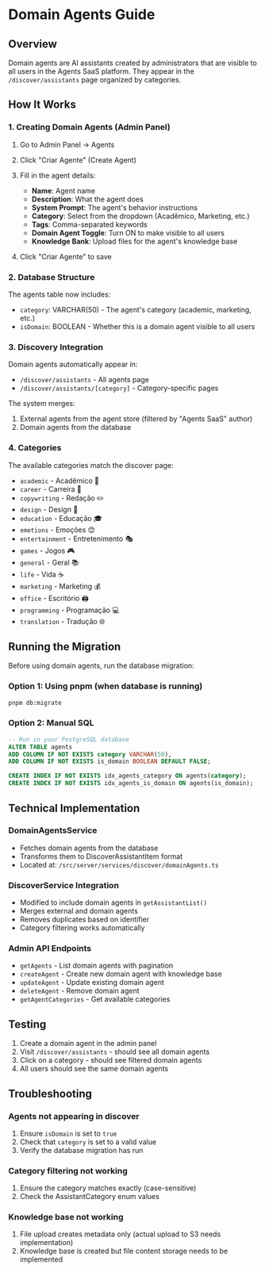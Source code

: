 # Domain Agents Guide

## Overview

Domain agents are AI assistants created by administrators that are visible to all users in the Agents SaaS platform. They appear in the `/discover/assistants` page organized by categories.

## How It Works

### 1. Creating Domain Agents (Admin Panel)

1. Go to Admin Panel → Agents

2. Click "Criar Agente" (Create Agent)

3. Fill in the agent details:
   - **Name**: Agent name
   - **Description**: What the agent does
   - **System Prompt**: The agent's behavior instructions
   - **Category**: Select from the dropdown (Acadêmico, Marketing, etc.)
   - **Tags**: Comma-separated keywords
   - **Domain Agent Toggle**: Turn ON to make visible to all users
   - **Knowledge Bank**: Upload files for the agent's knowledge base

4. Click "Criar Agente" to save

### 2. Database Structure

The agents table now includes:

- `category`: VARCHAR(50) - The agent's category (academic, marketing, etc.)
- `isDomain`: BOOLEAN - Whether this is a domain agent visible to all users

### 3. Discovery Integration

Domain agents automatically appear in:

- `/discover/assistants` - All agents page
- `/discover/assistants/[category]` - Category-specific pages

The system merges:

1. External agents from the agent store (filtered by "Agents SaaS" author)
2. Domain agents from the database

### 4. Categories

The available categories match the discover page:

- `academic` - Acadêmico 🔬
- `career` - Carreira 💼
- `copywriting` - Redação ✏️
- `design` - Design 🎨
- `education` - Educação 🎓
- `emotions` - Emoções 😊
- `entertainment` - Entretenimento 🎭
- `games` - Jogos 🎮
- `general` - Geral 📚
- `life` - Vida ☕
- `marketing` - Marketing 💰
- `office` - Escritório 🖨️
- `programming` - Programação 💻
- `translation` - Tradução 🌐

## Running the Migration

Before using domain agents, run the database migration:

### Option 1: Using pnpm (when database is running)

```bash
pnpm db:migrate
```

### Option 2: Manual SQL

```sql
-- Run in your PostgreSQL database
ALTER TABLE agents
ADD COLUMN IF NOT EXISTS category VARCHAR(50),
ADD COLUMN IF NOT EXISTS is_domain BOOLEAN DEFAULT FALSE;

CREATE INDEX IF NOT EXISTS idx_agents_category ON agents(category);
CREATE INDEX IF NOT EXISTS idx_agents_is_domain ON agents(is_domain);
```

## Technical Implementation

### DomainAgentsService

- Fetches domain agents from the database
- Transforms them to DiscoverAssistantItem format
- Located at: `/src/server/services/discover/domainAgents.ts`

### DiscoverService Integration

- Modified to include domain agents in `getAssistantList()`
- Merges external and domain agents
- Removes duplicates based on identifier
- Category filtering works automatically

### Admin API Endpoints

- `getAgents` - List domain agents with pagination
- `createAgent` - Create new domain agent with knowledge base
- `updateAgent` - Update existing domain agent
- `deleteAgent` - Remove domain agent
- `getAgentCategories` - Get available categories

## Testing

1. Create a domain agent in the admin panel
2. Visit `/discover/assistants` - should see all domain agents
3. Click on a category - should see filtered domain agents
4. All users should see the same domain agents

## Troubleshooting

### Agents not appearing in discover

1. Ensure `isDomain` is set to `true`
2. Check that `category` is set to a valid value
3. Verify the database migration has run

### Category filtering not working

1. Ensure the category matches exactly (case-sensitive)
2. Check the AssistantCategory enum values

### Knowledge base not working

1. File upload creates metadata only (actual upload to S3 needs implementation)
2. Knowledge base is created but file content storage needs to be implemented
